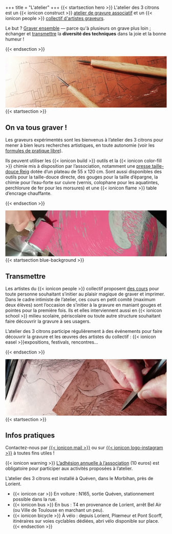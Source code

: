 +++
title = "L'atelier"
+++
{{< startsection hero >}}
L'atelier des 3 citrons est un {{< ionicon construct >}} [atelier de
gravure associatif](#infos-pratiques) et un {{< ionicon people >}} [collectif d'artistes
graveurs](/qui).

Le but ? [Graver ensemble](#on-va-tous-graver-) — parce qu'à plusieurs on grave plus loin ;
échanger et [transmettre](#transmettre) la **diversité des techniques** dans la joie et la
bonne humeur !

{{< endsection >}}

![](./latelier/cuivre_eauforte_pointes.jpg  "banner")
{{< startsection >}}
## On va tous graver !

Les graveurs expérimentés sont les bienvenus à l’atelier des 3 citrons
pour mener à bien leurs recherches artistiques, en toute autonomie
(voir les [formules de pratique
libre](https://www.helloasso.com/associations/l-atelier-des-3-citrons/boutiques/pratique-libre-gravure)).

Ils peuvent utiliser les {{< ionicon build >}} outils et la {{<
ionicon color-fill >}} chimie mis à disposition par l’association,
notamment une [presse taille-douce
Reig](https://reig-beaux-arts.fr/fr/catalogue-de-presses-a-gravure-et-outils-professionnels-pour-graver/54-torculo.html)
dotée d’un plateau de 55 x 120 cm. Sont aussi disponibles des outils
pour la taille-douce directe, des gouges pour la taille d’épargne, la
chimie pour l’eau-forte sur cuivre (vernis, colophane pour les
aquatintes, perchlorure de fer pour les morsures) et une {{< ionicon flame >}} table
d’encrage chauffante.

{{< endsection >}}

![](./latelier/encrage_lino3.jpg  "banner")
{{< startsection blue-background >}}
## Transmettre

 Les artistes du {{< ionicon people >}} collectif proposent [des
 cours](https://www.helloasso.com/associations/l-atelier-des-3-citrons/boutiques/ateliers-et-cours-de-gravure)
 pour toute personne souhaitant s’initier au plaisir magique de graver
 et imprimer. Dans le cadre intimiste de l’atelier, ces cours en petit
 comité (maximum deux élèves) sont l’occasion de s’initier à la
 gravure en maniant gouges et pointes pour la première fois. Ils et
 elles interviennent aussi en {{< ionicon school >}} milieu scolaire, périscolaire ou toute
 autre structure souhaitant faire découvrir la gravure à ses usagers.

L’atelier des 3 citrons participe régulièrement à des événements pour
faire découvrir la gravure et les œuvres des artistes du collectif :
{{< ionicon easel >}}expositions, festivals, rencontres...

{{< endsection >}}

![](./latelier/grattage.jpg  "banner")
{{< startsection >}}
## Infos pratiques

Contactez-nous par [{{< ionicon mail >}}](mailto:atelier@3citrons.art) ou sur
[{{< ionicon logo-instagram >}}](https://www.instagram.com/atelier_3_citrons/) à toutes
fins utiles !

{{< ionicon warning >}} [L’adhésion annuelle à
l’association](https://www.helloasso.com/associations/l-atelier-des-3-citrons/adhesions/adhesion)
(10 euros) est obligatoire pour participer aux activités proposées à
l’atelier.

L’atelier des 3 citrons est installé à Quéven, dans le Morbihan, près de Lorient.

- {{< ionicon car >}} En voiture : N165, sortie Quéven, stationnement possible dans la rue. 
- {{< ionicon bus >}} En bus : T4 en provenance de Lorient, arrêt Bel Air (ou Ville de Toulouse en marchant un peu).
- {{< ionicon bicycle >}} À vélo : depuis Lorient, Plœmeur et Pont Scorff, itinéraires sur voies cyclables dédiées, abri vélo disponible sur place.
{{< endsection >}}

